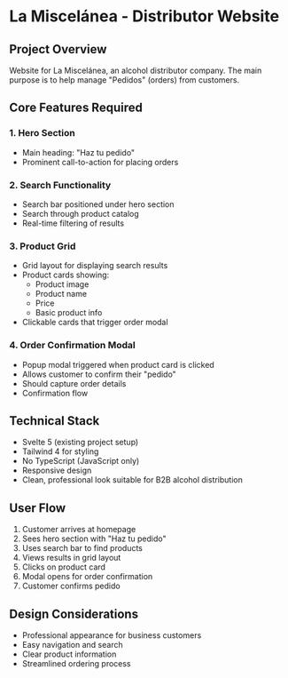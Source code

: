 # La Miscelánea - Distributor Website

## Project Overview
Website for La Miscelánea, an alcohol distributor company. The main purpose is to help manage "Pedidos" (orders) from customers.

## Core Features Required

### 1. Hero Section
- Main heading: "Haz tu pedido"
- Prominent call-to-action for placing orders

### 2. Search Functionality  
- Search bar positioned under hero section
- Search through product catalog
- Real-time filtering of results

### 3. Product Grid
- Grid layout for displaying search results
- Product cards showing:
  - Product image
  - Product name
  - Price
  - Basic product info
- Clickable cards that trigger order modal

### 4. Order Confirmation Modal
- Popup modal triggered when product card is clicked
- Allows customer to confirm their "pedido"
- Should capture order details
- Confirmation flow

## Technical Stack
- Svelte 5 (existing project setup)
- Tailwind 4 for styling
- No TypeScript (JavaScript only)
- Responsive design
- Clean, professional look suitable for B2B alcohol distribution

## User Flow
1. Customer arrives at homepage
2. Sees hero section with "Haz tu pedido" 
3. Uses search bar to find products
4. Views results in grid layout
5. Clicks on product card
6. Modal opens for order confirmation
7. Customer confirms pedido

## Design Considerations
- Professional appearance for business customers
- Easy navigation and search
- Clear product information
- Streamlined ordering process